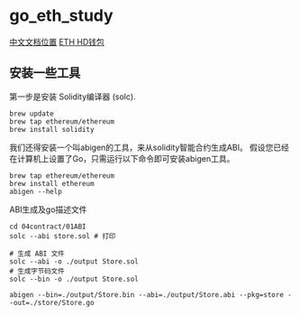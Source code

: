 # go_eth_study
[中文文档位置](https://goethereumbook.org/zh/client-setup/)
[ETH HD钱包](https://github.com/miguelmota/go-ethereum-hdwallet)

## 安装一些工具
第一步是安装 Solidity编译器 (solc).
```shell
brew update
brew tap ethereum/ethereum
brew install solidity
```

我们还得安装一个叫abigen的工具，来从solidity智能合约生成ABI。
假设您已经在计算机上设置了Go，只需运行以下命令即可安装abigen工具。
```shell 
brew tap ethereum/ethereum
brew install ethereum
abigen --help
```

ABI生成及go描述文件
```shell
cd 04contract/01ABI
solc --abi store.sol # 打印

# 生成 ABI 文件
solc --abi -o ./output Store.sol
# 生成字节码文件
solc --bin -o ./output Store.sol

abigen --bin=./output/Store.bin --abi=./output/Store.abi --pkg=store --out=./store/Store.go
```